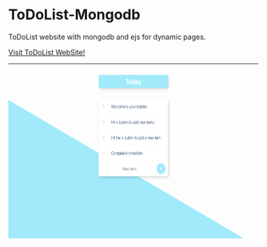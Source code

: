 # ToDoList-Mongodb
ToDoList website with mongodb and ejs for dynamic pages.

<a href="https://thawing-garden-36836.herokuapp.com/">Visit ToDoList WebSite!</a> 
 
<img src="https://github.com/tejasbana/ToDoList-Mongodb/blob/main/images/front_end.png" alt="Front End" width="500" height="350"> 


